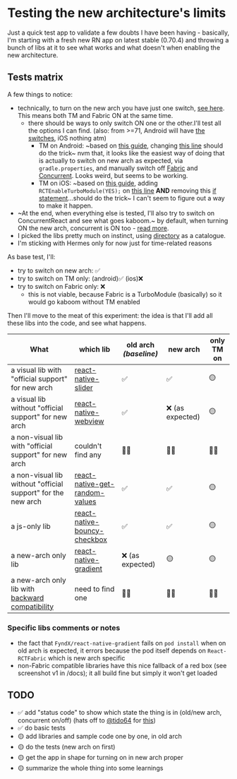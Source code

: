 # Testing the new architecture's limits

Just a quick test app to validate a few doubts I have been having - basically, I'm starting with a fresh new RN app on latest stable (0.70.4) and throwing a bunch of libs at it to see what works and what doesn't when enabling the new architecture.

## Tests matrix

A few things to notice:

- technically, to turn on the new arch you have just one switch, [see here](https://reactnative.dev/docs/next/the-new-architecture/use-app-template#enable-the-new-architecture). This means both TM and Fabric ON at the same time.
  - there should be ways to only switch ON one or the other.I'll test all the options I can find. (also: from >=71, Android will have [the switches](https://github.com/facebook/react-native/pull/35091), iOS nothing atm)
    - TM on Android: ~based on [this guide](https://reactnative.dev/docs/new-architecture-app-modules-android#6-enable-the-useturbomodules-flag-in-your-application-oncreate), changing [this line](https://github.com/kelset/react-native-new-arch-limits/blob/main/android/app/src/main/java/com/testnewarchmatrix/MainApplication.java#L56) should do the trick~ nvm that, it looks like the easiest way of doing that is actually to switch on new arch as expected, via `gradle.properties`, and manually switch off [Fabric](https://github.com/kelset/react-native-new-arch-limits/blob/main/android/app/src/main/java/com/testnewarchmatrix/MainActivity.java#L37) and [Concurrent](https://github.com/kelset/react-native-new-arch-limits/blob/main/android/app/src/main/java/com/testnewarchmatrix/MainActivity.java#L45). Looks weird, but seems to be working.
    - TM on iOS: ~based on [this guide](https://reactnative.dev/docs/new-architecture-app-modules-ios#3-enable-turbo-native-module-system), adding `RCTEnableTurboModule(YES);` on [this line](https://github.com/kelset/react-native-new-arch-limits/blob/main/ios/TestNewArchMatrix/AppDelegate.mm#L34) **AND** removing this [if statement](https://github.com/kelset/react-native-new-arch-limits/blob/main/ios/TestNewArchMatrix/AppDelegate.mm#L94)...should do the trick~ I can't seem to figure out a way to make it happen.
- ~At the end, when everything else is tested, I'll also try to switch on ConcurrentReact and see what goes kaboom.~ by default, when turning ON the new arch, concurrent is ON too - [read more](https://reactnative.dev/docs/next/react-18-and-react-native#react-18-enabled-by-default).
- I picked the libs pretty much on instinct, using [directory](https://reactnative.directory/) as a catalogue.
- I'm sticking with Hermes only for now just for time-related reasons

As base test, I'll:

- try to switch on new arch: ✅
- try to switch on TM only: (android)✅ (ios)❌
- try to switch on Fabric only: ❌
  - this is not viable, because Fabric is a TurboModule (basically) so it would go kaboom without TM enabled

Then I'll move to the meat of this experiment: the idea is that I'll add all these libs into the code, and see what happens.

| What                                                                                                                        | which lib                                                                                  | old arch _(baseline)_ | new arch | only TM on |
| --------------------------------------------------------------------------------------------------------------------------- | ------------------------------------------------------------------------------------------ | --------------------- | -------- | ---------- |
| a visual lib with "official support" for new arch                                                                           | [react-native-slider](https://github.com/callstack/react-native-slider)                    | ✅                    | ✅       | 🟡         |
| a visual lib without "official support" for new arch                                                                        | [react-native-webview](https://github.com/react-native-webview/react-native-webview)       | ✅                    | ❌ (as expected)       | 🟡         |
| a non-visual lib with "official support" for new arch                                                                       | couldn't find any                                                                          | 🤷‍♂️                    | 🤷‍♂️       | 🤷‍♂️         |
| a non-visual lib without "official support" for the new arch                                                                | [react-native-get-random-values](https://github.com/LinusU/react-native-get-random-values) | ✅                    | ✅       | 🟡         |
| a js-only lib                                                                                                               | [react-native-bouncy-checkbox](https://github.com/WrathChaos/react-native-bouncy-checkbox) | ✅                    | ✅       | 🟡         |
| a new-arch only lib                                                                                                         | [react-native-gradient](https://github.com/FyndX/react-native-gradient)                    | ❌ (as expected)      | 🟡       | 🟡         |
| a new-arch only lib with [backward compatibility](https://reactnative.dev/docs/the-new-architecture/backward-compatibility) | need to find one                                                                           | 🤷‍♂️                    | 🤷‍♂️       | 🤷‍♂️         |

### Specific libs comments or notes

- the fact that `FyndX/react-native-gradient` fails on `pod install` when on old arch is expected, it errors because the pod itself depends on `React-RCTFabric` which is new arch specific
- non-Fabric compatible libraries have this nice fallback of a red box (see screenshot v1 in /docs); it all build fine but simply it won't get loaded

## TODO

- ✅ add "status code" to show which state the thing is in (old/new arch, concurrent on/off) (hats off to [@tido64](https://github.com/tido64) for [this](https://github.com/microsoft/react-native-test-app/blob/trunk/example/App.js#L159-L169))
- ✅ do basic tests
- 🟡 add libraries and sample code one by one, in old arch
- 🟡 do the tests (new arch on first)
- 🟡 get the app in shape for turning on in new arch proper
- 🟡 summarize the whole thing into some learnings
